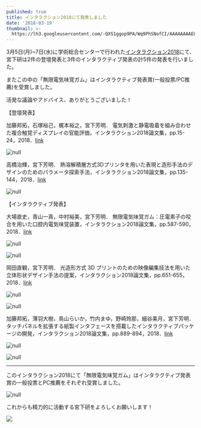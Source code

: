 ```yaml
---
published: true
title: インタラクション2018にて発表しました
date: '2018-03-19'
thumbnail: >-
  https://lh3.googleusercontent.com/-QXS1ggop9PA/Wq9PhSNofCI/AAAAAAAAELQ/mMlVmYyV_3cfxjFzIZmtig_hjwth71OhwCE0YBhgL/20180307_173838.jpg
---
```

3月5日(月)~7日(水)に学術総合センターで行われた[インタラクション2018](http://www.interaction-ipsj.org/2018/)にて、宮下研は2件の登壇発表と3件のインタラクティブ発表の計5件の発表を行いました。

またこの中の「無限電気味覚ガム」はインタラクティブ発表賞(一般投票/PC推薦)を受賞しました。

活発な議論やアドバイス、ありがとうございました！ 

【登壇発表】

加藤邦拓，石塚裕己，梶本裕之，宮下芳明． 電気刺激と静電吸着を組み合わせた複合触覚ディスプレイの官能評価，インタラクション2018論文集，pp.15-24，2018．[link](https://research.miyashita.com/2018/D195/)

![null](https://lh3.googleusercontent.com/-xu8E69JAlnU/Wq9JgSzE-cI/AAAAAAAAEGg/kfV_93hjAr0audgMeAbjChglHKsUdt13ACE0YBhgL/DSC_3399.JPG)

高橋治輝，宮下芳明． 熱溶解積層方式3Dプリンタを用いた表現と造形手法のデザインのためのパラメータ探索手法，インタラクション2018論文集，pp.135-144，2018．[link](https://research.miyashita.com/2018/D194/)

![null](https://lh3.googleusercontent.com/-kIoJkrR3DJs/Wq9JgVDAD_I/AAAAAAAAEIs/OEu8mul8IGAiOn55WUFqlQCh3oBDXnEZQCE0YBhgL/IMG_20180306_164856.jpg)

【インタラクティブ発表】

大場直史，青山一真，中村裕美，宮下芳明． 無限電気味覚ガム：圧電素子の咬合を用いた口腔内電気味覚装置，インタラクション2018論文集，pp.587-590，2018．[link](https://research.miyashita.com/2018/D196/)

![null](https://lh3.googleusercontent.com/-MMS-ibEo_3U/Wq9JgR70omI/AAAAAAAAEI0/69tLRKRJNJAWN_zXvNB4EvFVA_6GHsHrwCE0YBhgL/DSC_3476.JPG)

![null](https://lh3.googleusercontent.com/-dhz_ivmOfhY/Wq9JgdVRyUI/AAAAAAAAEGg/66CBoEaXnoowKyR8kpuurDfCdjiOJHfHQCE0YBhgL/DSC_3593.JPG)

岡田直観，宮下芳明． 光造形方式 3D プリントのための映像編集技法を用いた立体形状デザイン手法の提案，インタラクション2018論文集，pp.651-655，2018．[link](https://research.miyashita.com/2018/D197/)

![null](https://lh3.googleusercontent.com/-jgGomvyAj1Q/Wq9JgbyZXHI/AAAAAAAAEGg/BUyl8_MkWSEgs8mlZDWsYCMmc7Qnujo7QCE0YBhgL/IMG_9425.JPG)

![null](https://lh3.googleusercontent.com/-aMuHNj4WAR8/Wq9JgQzK7sI/AAAAAAAAEI0/SDuDi1ighb0UCW2zjRw34tnRJhcVdqhKQCE0YBhgL/IMG_9428.JPG)

加藤邦拓，薄羽大樹，鳥山らいか，竹内まゆ，野崎玲那，細谷美月，宮下芳明． タッチパネルを拡張する紙製インタフェースを搭載したインタラクティブパッケージの開発，インタラクション2018論文集，pp.889-894，2018．[link](https://research.miyashita.com/2018/D193/)

![null](https://lh3.googleusercontent.com/-rYGD3Vm08cI/Wq9JgeF3xWI/AAAAAAAAEIY/JJ6FFktSr3An07K4GmdGPGhCAZUg1QSRQCE0YBhgL/20180307_145135.jpg)

![null](https://lh3.googleusercontent.com/-0qv3VhF5a0s/Wq9JgaHDbcI/AAAAAAAAEIc/1mFvhgfyZU0_fVKuRNW0gegYTVeLvj0wwCE0YBhgL/DSC_3532.JPG)

---
このインタラクション2018にて「無限電気味覚ガム」はインタラクティブ発表賞の一般投票とPC推薦をそれぞれ受賞しました。

![null](https://lh3.googleusercontent.com/-iL_g54jmMb4/Wq9P2zwwh2I/AAAAAAAAELE/xxRfeN1yVM4HJjKOxqTlaep00uPIW4YhwCE0YBhgL/20180307_222805.jpg)

これからも精力的に活動する宮下研をよろしくお願いします！

![](https://lh3.googleusercontent.com/-QXS1ggop9PA/Wq9PhSNofCI/AAAAAAAAELQ/mMlVmYyV_3cfxjFzIZmtig_hjwth71OhwCE0YBhgL/20180307_173838.jpg)
